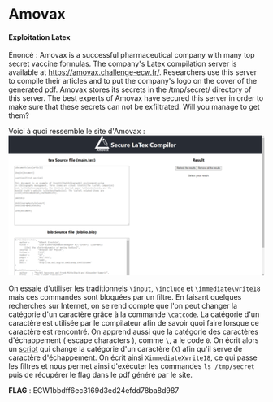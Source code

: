 # Amovax
#### Exploitation Latex

Énoncé : Amovax is a successful pharmaceutical company with many top secret vaccine formulas.
The company's Latex compilation server is available at https://amovax.challenge-ecw.fr/.
Researchers use this server to compile their articles and to put the company's logo on the cover of the generated pdf.
Amovax stores its secrets in the /tmp/secret/ directory of this server.
The best experts of Amovax have secured this server in order to make sure that these secrets can not be exfiltrated.
Will you manage to get them?

Voici à quoi ressemble le site d'Amovax : ![](amovax.png)

On essaie d'utiliser les traditionnels ```\input```, ```\include``` et ```\immediate\write18``` mais ces commandes sont bloquées par un filtre. En faisant quelques recherches sur Internet, on se rend compte que l'on peut changer la catégorie d'un caractère grâce à la commande ```\catcode```. La catégorie d'un caractère est utilisée par le compilateur afin de savoir quoi faire lorsque ce caractère est rencontré. On apprend aussi que la catégorie des caractères d'échappement ( escape characters ), comme ```\```,  a le code ```0```. On écrit alors un [script](file.tex) qui change la catégorie d'un caractère (```X```) afin qu'il serve de caractère d'échappement. On écrit ainsi ```XimmediateXwrite18```, ce qui passe les filtres et nous permet ainsi d'exécuter les commandes ```ls /tmp/secret``` puis de récupérer le flag dans le pdf généré par le site.

**FLAG** : ECW1bbdff6ec3169d3ed24efdd78ba8d987
